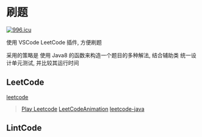 # 刷题
[![996.icu](https://img.shields.io/badge/link-996.icu-red.svg)](https://996.icu)

使用 VSCode LeetCode 插件, 方便刷题

采用的策略是 使用 Java8 的函数来构造一个题目的多种解法, 结合辅助类 统一设计单元测试, 并比较其运行时间

## LeetCode
[leetcode](https://leetcode.com/kuangcp/)

> [Play Leetcode](https://github.com/liuyubobobo/Play-Leetcode)
> [LeetCodeAnimation](https://github.com/MisterBooo/LeetCodeAnimation)
> [leetcode-java](https://github.com/andavid/leetcode-java)

## LintCode


